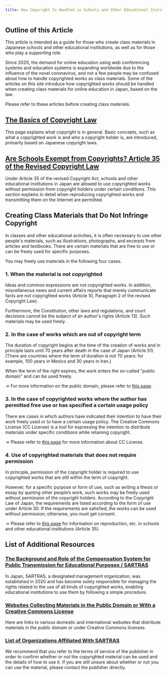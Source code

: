 ```yaml
---
title: How Copyright Is Handled in Schools and Other Educational Institutions
---
```


## Outline of this Article

This article is intended as a guide for those who create class materials in Japanese schools and other educational institutions, as well as for those who play a supporting role.

Since 2020, the demand for online education using web conferencing systems and education systems is expanding worldwide due to the influence of the novel coronavirus, and not a few people may be confused about how to handle copyrighted works as class materials. Some of the articles on this site introduce how copyrighted works should be handled when creating class materials for online education in Japan, based on the law.

Please refer to these articles before creating class materials.

## [The Basics of Copyright Law](basic)

This page explains what copyright is in general. Basic concepts, such as what a copyrighted work is and who a copyright holder is, are introduced, primarily based on Japanese copyright laws.

## [Are Schools Exempt from Copyrights? Article 35 of the Revised Copyright Law](article35-and-educational-institutions)

Under Article 35 of the revised Copyright Act, schools and other educational institutions in Japan are allowed to use copyrighted works without permission from copyright holders under certain conditions. This section explains in detail when reproducing copyrighted works and transmitting them on the Internet are permitted.

## Creating Class Materials that Do Not Infringe Copyright

In classes and other educational activities, it is often necessary to use other people's materials, such as illustrations, photographs, and excerpts from articles and textbooks. There are certain materials that are free to use or can be freely used for specific purposes.

You may freely use materials in the following four cases.

### 1. When the material is not copyrighted

Ideas and common expressions are not copyrighted works. In addition, miscellaneous news and current affairs reports that merely communicate facts are not copyrighted works (Article 10, Paragraph 2 of the revised Copyright Law).

Furthermore, the Constitution, other laws and regulations, and court decisions cannot be the subject of an author's rights (Article 13). Such materials may be used freely.

### 2. In the case of works which are out of copyright term

The duration of copyright begins at the time of the creation of works and in principle lasts until 70 years after death in the case of Japan (Article 51). (There are countries where the term of duration is not 70 years: for example, 100 years in Mexico and 30 years in Iran.)

When the term of the right expires, the work enters the so-called "public domain" and can be used freely.

→ For more information on the public domain, please refer to [this page](public-domain-creative-commons-license).

### 3. In the case of copyrighted works where the author has permitted free use or has specified a certain usage policy

There are cases in which authors have indicated their intention to have their work freely used or to have a certain usage policy. The Creative Commons License (CC License) is a tool for expressing the intention to distribute materials under specific conditions while retaining copyright.

→ Please refer to [this page](public-domain-creative-commons-license) for more information about CC License.

### 4. Use of copyrighted materials that does not require permission

In principle, permission of the copyright holder is required to use copyrighted works that are still within the term of copyright.

However, for a specific purpose or form of use, such as writing a thesis or essay by quoting other people’s work, such works may be freely used without permission of the copyright holders. According to the Copyright Law of Japan, the requirements are listed according to the form of use under Article 30. If the requirements are satisfied, the works can be used without permission; otherwise, you must get consent.

→ Please refer to [this page](educational-use-examples) for information on reproduction, etc. in schools and other educational institutions (Article 35).

## List of Additional Resources

### [The Background and Role of the Compensation System for Public Transmission for Educational Purposes / SARTRAS](sartras)

In Japan, SARTRAS, a designated management organization, was established in 2020 and has become solely responsible for managing the rights related to the use of all kinds of copyrighted works, enabling educational institutions to use them by following a simple procedure.

### [Websites Collecting Materials in the Public Domain or With a Creative Commons License](copyright-free-resources)

Here are links to various domestic and international websites that distribute materials in the public domain or under Creative Commons licenses.

### [List of Organizations Affiliated With SARTRAS](sartras-member-organizations)

We recommend that you refer to the terms of service of the publisher in order to confirm whether or not the copyrighted material can be used and the details of how to use it. If you are still unsure about whether or not you can use the material, please contact the publisher directly.
